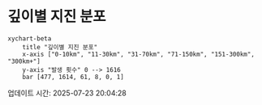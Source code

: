 # 깊이별 지진 분포

```mermaid
xychart-beta
    title "깊이별 지진 분포"
    x-axis ["0-10km", "11-30km", "31-70km", "71-150km", "151-300km", "300km+"]
    y-axis "발생 횟수" 0 --> 1616
    bar [477, 1614, 61, 8, 0, 1]
```

업데이트 시간: 2025-07-23 20:04:28
